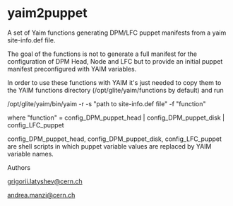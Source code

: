 yaim2puppet
===========

A set of Yaim functions generating DPM/LFC puppet manifests from a yaim site-info.def file.

The goal of the functions is not to generate a full manifest for the configuration of DPM Head, Node and LFC but to provide an initial puppet manifest preconfigured with YAIM variables.

In order to use these functions with YAIM  it's just needed to copy them to the YAIM functions directory (/opt/glite/yaim/functions by default) and run

/opt/glite/yaim/bin/yaim -r -s "path to site-info.def file" -f "function"

where "function" = config_DPM_puppet_head | config_DPM_puppet_disk | config_LFC_puppet

config_DPM_puppet_head, config_DPM_puppet_disk, config_LFC_puppet are shell scripts in which puppet variable values are replaced by YAIM variable names.


Authors

grigorii.latyshev@cern.ch 

andrea.manzi@cern.ch
